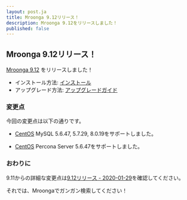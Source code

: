 ```yaml
---
layout: post.ja
title: Mroonga 9.12リリース！
description: Mroonga 9.12をリリースしました！
published: false
---
```


## Mroonga 9.12リリース！

[Mroonga 9.12](/ja/docs/news.html#release-9-12) をリリースしました！

* インストール方法: [インストール](/ja/docs/install.html)
* アップグレード方法: [アップグレードガイド](/ja/docs/upgrade.html)

### 変更点

今回の変更点は以下の通りです。

  * [CentOS](/ja/docs/install/centos) MySQL 5.6.47, 5.7.29, 8.0.19をサポートしました。

  * [CentOS](/ja/docs/install/centos) Percona Server 5.6.47をサポートしました。

### おわりに

9.11からの詳細な変更点は[9.12リリース - 2020-01-29](/ja/docs/news.html#release-9-12)を確認してください。

それでは、Mroongaでガンガン検索してください！
